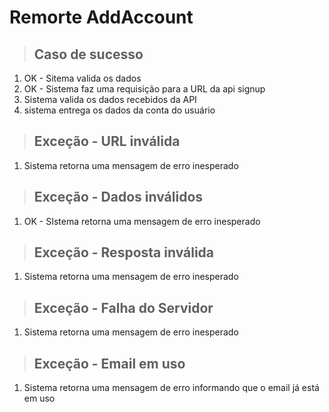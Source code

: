 # Remorte AddAccount

> ## Caso de sucesso 
1. OK - Sitema valida os dados
2. OK - Sistema faz uma requisição para a URL da api signup
3. Sistema valida os dados recebidos da API
4. sistema entrega os dados da conta do usuário

> ## Exceção - URL inválida
1. Sistema retorna uma mensagem de erro inesperado 

> ## Exceção - Dados inválidos
1. OK - SIstema retorna uma mensagem de erro inesperado

> ## Exceção - Resposta inválida
1. Sistema retorna uma mensagem de erro inesperado

> ## Exceção - Falha do Servidor
1. Sistema retorna uma mensagem de erro inesperado

> ## Exceção - Email em uso
1. Sistema retorna uma mensagem de erro informando que o email já está em uso 